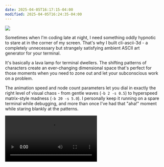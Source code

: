 ```yaml
---
date: 2025-04-05T16:17:15-04:00
modified: 2025-04-05T16:24:35-04:00
---
```

![](http://res.cloudinary.com/ejf/image/upload/v1743884268/Screenshot_2025-04-05_at_4.17.34_PM.png)

Sometimes when I'm coding late at night, I need something oddly hypnotic to stare at in the corner of my screen. That's why I built cli-ascii-3d - a completely unnecessary but strangely satisfying ambient ASCII art generator for your terminal.

It's basically a lava lamp for terminal dwellers. The shifting patterns of characters create an ever-changing dimensional space that's perfect for those moments when you need to zone out and let your subconscious work on a problem.

The animation speed and node count parameters let you dial in exactly the right level of visual chaos - from gentle waves (`-b 2 -s 0.5`) to hyperspeed matrix-style madness (`-b 20 -s 5.0`). I personally keep it running on a spare terminal while debugging, and more than once I've had that "aha!" moment while staring blankly at the patterns.

![](http://res.cloudinary.com/ejf/video/upload/v1743884487/ITerm2-cli-ascii-3d.mp4)
